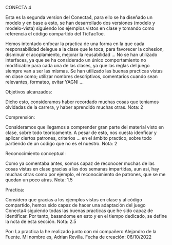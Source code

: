 CONECTA 4

Esta es la segunda version del Conecta4, para ello se ha diseñado un modelo 
y en base a esto, se han desarrollado dos versiones (modelo y modelo-vista)
siguiendo los ejemplos vistos en clase y tomando como referencia 
el código compartido del TicTacToe.

Hemos intentado enfocar la practica de una forma en la que cada responsabilidad delegue a la clase
que le toca, para favorecer la cohesion, disminuir el acoplamiento, mejorar la reusabilidad ...
No se han utilizado interfaces, ya que se ha considerado un único comportamiento no modificable
para cada una de las clases, ya que las reglas del juego siempre van a ser las mismas.
Se han utilizado las buenas practicas vistas en clase como; utilizar nombres descriptivos, comentarios
cuando sean relevantes, formateo, evitar YAGNI ...

Objetivos alcanzados:

Dicho esto, consideramos haber recordado muchas cosas que teniamos olvidadas de la carrera, y haber
aprendido muchas otras.
Nota: 2

Comprensión:

Consideramos que llegamos a comprender gran parte del material visto en clase, sobre todo teoricamente.
A pesar de esto, nos cuesta idenficar y aplicar ciertos patrones, criterios ... en el ámbito practico,
sobre todo partiendo de un codigo que no es el nuestro.
Nota: 2

Reconocimiento conceptual:

Como ya comentaba antes, somos capaz de reconocer muchas de las cosas vistas en clase gracias a las dos
semanas impartidas, aun asi, hay muchas otras como por ejemplo, el reconocimiento de patrones, que se
me quedan un poco atras.
Nota: 1.5

Practica:

Considero que gracias a los ejemplos vistos en clase y al código compartido, hemos sido capaz de hacer una adaptación
del juego Conecta4 siguiendo todas las buenas practicas que he sido capaz de identificar. 
Por tanto, basandome en esto y en el tiempo dedicado, se define la nota de esta sección.
Nota: 2.5

Por: La practica la he realizado junto con mi compañero Alejandro de la Fuente.
Mi nombre es, Adrian Revilla.
Fecha de creación: 06/10/2022
